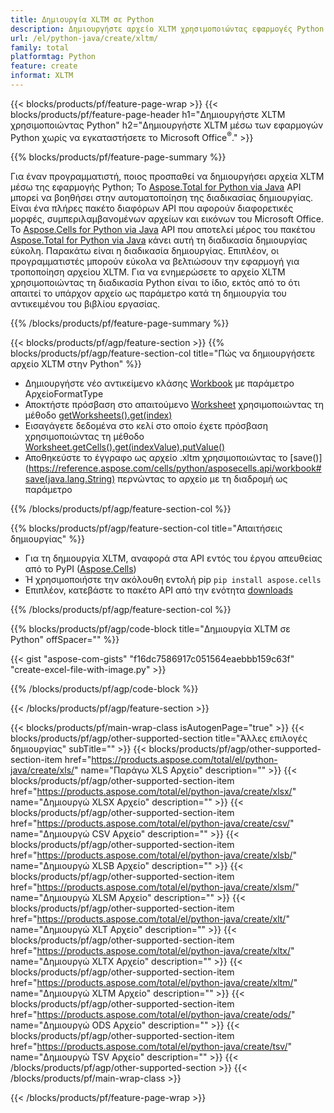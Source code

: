 ```yaml
---
title: Δημιουργία XLTM σε Python
description: Δημιουργήστε αρχείο XLTM χρησιμοποιώντας εφαρμογές Python χωρίς τη χρήση του Microsoft Office. 
url: /el/python-java/create/xltm/
family: total
platformtag: Python
feature: create
informat: XLTM
---
```

{{< blocks/products/pf/feature-page-wrap >}}
{{< blocks/products/pf/feature-page-header h1="Δημιουργήστε XLTM χρησιμοποιώντας Python" h2="Δημιουργήστε XLTM μέσω των εφαρμογών Python χωρίς να εγκαταστήσετε το Microsoft Office<sup>&reg;</sup>." >}}

{{% blocks/products/pf/feature-page-summary %}}

Για έναν προγραμματιστή, ποιος προσπαθεί να δημιουργήσει αρχεία XLTM μέσω της εφαρμογής Python; Το [Aspose.Total for Python via Java](https://products.aspose.com/total/python-java/) API μπορεί να βοηθήσει στην αυτοματοποίηση της διαδικασίας δημιουργίας. Είναι ένα πλήρες πακέτο διαφόρων API που αφορούν διαφορετικές μορφές, συμπεριλαμβανομένων αρχείων και εικόνων του Microsoft Office. Το [Aspose.Cells for Python via Java](https://products.aspose.com/cells/python-java/) API που αποτελεί μέρος του πακέτου [Aspose.Total for Python via Java](https://products.aspose.com/total/python-java/) κάνει αυτή τη διαδικασία δημιουργίας εύκολη. Παρακάτω είναι η διαδικασία δημιουργίας. Επιπλέον, οι προγραμματιστές μπορούν εύκολα να βελτιώσουν την εφαρμογή για τροποποίηση αρχείου XLTM. Για να ενημερώσετε το αρχείο XLTM χρησιμοποιώντας τη διαδικασία Python είναι το ίδιο, εκτός από το ότι απαιτεί το υπάρχον αρχείο ως παράμετρο κατά τη δημιουργία του αντικειμένου του βιβλίου εργασίας.

{{% /blocks/products/pf/feature-page-summary %}}

{{< blocks/products/pf/agp/feature-section >}}
{{% blocks/products/pf/agp/feature-section-col title="Πώς να δημιουργήσετε αρχείο XLTM στην Python" %}}

- Δημιουργήστε νέο αντικείμενο κλάσης [Workbook](https://reference.aspose.com/cells/python/asposecells.api/Workbook) με παράμετρο ΑρχείοFormatType
- Αποκτήστε πρόσβαση στο απαιτούμενο [Worksheet](https://reference.aspose.com/cells/python/asposecells.api/Worksheet) χρησιμοποιώντας τη μέθοδο [getWorksheets().get(index)](https://reference.aspose.com/cells/python/asposecells.api/workbook#Worksheets)
- Εισαγάγετε δεδομένα στο κελί στο οποίο έχετε πρόσβαση χρησιμοποιώντας τη μέθοδο [Worksheet.getCells().get(indexValue).putValue()](https://reference.aspose.com/cells/python/asposecells.api/worksheet#Cells)
- Αποθηκεύστε το έγγραφο ως αρχείο .xltm χρησιμοποιώντας το [save()](https://reference.aspose.com/cells/python/asposecells.api/workbook#save(java.lang.String) περνώντας το αρχείο με τη διαδρομή ως παράμετρο

{{% /blocks/products/pf/agp/feature-section-col %}}

{{% blocks/products/pf/agp/feature-section-col title="Απαιτήσεις δημιουργίας" %}}

- Για τη δημιουργία XLTM, αναφορά στα API εντός του έργου απευθείας από το PyPI ([Aspose.Cells](https://pypi.org/project/aspose-cells/))
- Ή χρησιμοποιήστε την ακόλουθη εντολή pip ```pip install aspose.cells``` 
- Επιπλέον, κατεβάστε το πακέτο API από την ενότητα [downloads](https://downloads.aspose.com/cells/python-java) 

{{% /blocks/products/pf/agp/feature-section-col %}}

{{% blocks/products/pf/agp/code-block title="Δημιουργία XLTM σε Python" offSpacer="" %}}

{{< gist "aspose-com-gists" "f16dc7586917c051564eaebbb159c63f" "create-excel-file-with-image.py" >}}

{{% /blocks/products/pf/agp/code-block %}}

{{< /blocks/products/pf/agp/feature-section >}}

{{< blocks/products/pf/main-wrap-class isAutogenPage="true" >}}
{{< blocks/products/pf/agp/other-supported-section title="Άλλες επιλογές δημιουργίας" subTitle="" >}}
{{< blocks/products/pf/agp/other-supported-section-item href="https://products.aspose.com/total/el/python-java/create/xls/" name="Παράγω XLS Αρχείο" description="" >}}
{{< blocks/products/pf/agp/other-supported-section-item href="https://products.aspose.com/total/el/python-java/create/xlsx/" name="Δημιουργώ XLSX Αρχείο" description="" >}}
{{< blocks/products/pf/agp/other-supported-section-item href="https://products.aspose.com/total/el/python-java/create/csv/" name="Δημιουργώ CSV Αρχείο" description="" >}}
{{< blocks/products/pf/agp/other-supported-section-item href="https://products.aspose.com/total/el/python-java/create/xlsb/" name="Δημιουργώ XLSB Αρχείο" description="" >}}
{{< blocks/products/pf/agp/other-supported-section-item href="https://products.aspose.com/total/el/python-java/create/xlsm/" name="Δημιουργώ XLSM Αρχείο" description="" >}}
{{< blocks/products/pf/agp/other-supported-section-item href="https://products.aspose.com/total/el/python-java/create/xlt/" name="Δημιουργώ XLT Αρχείο" description="" >}}
{{< blocks/products/pf/agp/other-supported-section-item href="https://products.aspose.com/total/el/python-java/create/xltx/" name="Δημιουργώ XLTX Αρχείο" description="" >}}
{{< blocks/products/pf/agp/other-supported-section-item href="https://products.aspose.com/total/el/python-java/create/xltm/" name="Δημιουργώ XLTM Αρχείο" description="" >}}
{{< blocks/products/pf/agp/other-supported-section-item href="https://products.aspose.com/total/el/python-java/create/ods/" name="Δημιουργώ ODS Αρχείο" description="" >}}
{{< blocks/products/pf/agp/other-supported-section-item href="https://products.aspose.com/total/el/python-java/create/tsv/" name="Δημιουργώ TSV Αρχείο" description="" >}}
{{< /blocks/products/pf/agp/other-supported-section >}}
{{< /blocks/products/pf/main-wrap-class >}}

{{< /blocks/products/pf/feature-page-wrap >}}